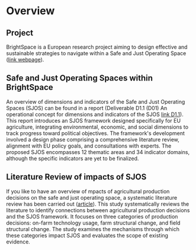 # Overview

## Project
BrightSpace is a European research project aiming to design effective and sustainable strategies to navigate within a Safe and Just Operating Space ([link webpage]).

## Safe and Just Operating Spaces within BrightSpace
An overview of dimensions and indicators of the Safe and Just Operating Spaces (SJOS) can be found in a report (Deliverable D1.1 (D01) An operational concept for dimensions and indicators of the SJOS [link D1.1]). 
This report introduces an SJOS framework designed specifically for EU agriculture, integrating environmental, economic, and social dimensions to track progress toward political objectives. The framework's development involved a design phase comprising a comprehensive literature review, alignment with EU policy goals, and consultations with experts. The proposed SJOS encompasses 12 thematic areas and 34 indicator domains, although the specific indicators are yet to be finalized.

## Literature Review of impacts of SJOS
If you like to have an overview of mpacts of agricultural production decisions on the safe and just operating space, a systematic literature review has been carried out ([article]).
This study systematically reviews the literature to identify connections between agricultural production decisions and the SJOS framework. It focuses on three categories of production decisions: on-farm technology usage, farm structural change, and field structural change. The study examines the mechanisms through which these categories impact SJOS and evaluates the scope of existing evidence.


[article]: https://doi.org/10.1093/qopen/qoae027
[link webpage]: https://brightspace-project.eu/
[link D1.1]: https://zenodo.org/records/13891663

## 
